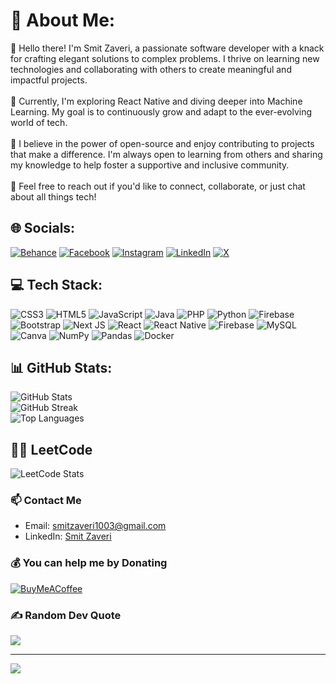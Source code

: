 # 💫 About Me:
👋 Hello there! I'm Smit Zaveri, a passionate software developer with a knack for crafting elegant solutions to complex problems. I thrive on learning new technologies and collaborating with others to create meaningful and impactful projects. <br><br>🔭 Currently, I'm exploring React Native and diving deeper into Machine Learning. My goal is to continuously grow and adapt to the ever-evolving world of tech.<br><br>🌱 I believe in the power of open-source and enjoy contributing to projects that make a difference. I'm always open to learning from others and sharing my knowledge to help foster a supportive and inclusive community.<br><br>💬 Feel free to reach out if you'd like to connect, collaborate, or just chat about all things tech!

## 🌐 Socials:
[![Behance](https://img.shields.io/badge/Behance-1769ff?logo=behance&logoColor=white)](https://behance.net/smitzaveri1) [![Facebook](https://img.shields.io/badge/Facebook-%231877F2.svg?logo=Facebook&logoColor=white)](https://facebook.com/smitzaveri2123) [![Instagram](https://img.shields.io/badge/Instagram-%23E4405F.svg?logo=Instagram&logoColor=white)](https://instagram.com/smit_zaveri_2310) [![LinkedIn](https://img.shields.io/badge/LinkedIn-%230077B5.svg?logo=linkedin&logoColor=white)](https://linkedin.com/in/smit-zaveri) [![X](https://img.shields.io/badge/X-black.svg?logo=X&logoColor=white)](https://x.com/SmitZaveri23)

## 💻 Tech Stack:
![CSS3](https://img.shields.io/badge/css3-%231572B6.svg?style=for-the-badge&logo=css3&logoColor=white) ![HTML5](https://img.shields.io/badge/html5-%23E34F26.svg?style=for-the-badge&logo=html5&logoColor=white) ![JavaScript](https://img.shields.io/badge/javascript-%23323330.svg?style=for-the-badge&logo=javascript&logoColor=%23F7DF1E) ![Java](https://img.shields.io/badge/java-%23ED8B00.svg?style=for-the-badge&logo=openjdk&logoColor=white) ![PHP](https://img.shields.io/badge/php-%23777BB4.svg?style=for-the-badge&logo=php&logoColor=white) ![Python](https://img.shields.io/badge/python-3670A0?style=for-the-badge&logo=python&logoColor=ffdd54) ![Firebase](https://img.shields.io/badge/firebase-%23039BE5.svg?style=for-the-badge&logo=firebase) ![Bootstrap](https://img.shields.io/badge/bootstrap-%238511FA.svg?style=for-the-badge&logo=bootstrap&logoColor=white) ![Next JS](https://img.shields.io/badge/Next-black?style=for-the-badge&logo=next.js&logoColor=white) ![React](https://img.shields.io/badge/react-%2320232a.svg?style=for-the-badge&logo=react&logoColor=%2361DAFB) ![React Native](https://img.shields.io/badge/react_native-%2320232a.svg?style=for-the-badge&logo=react&logoColor=%2361DAFB) ![Firebase](https://img.shields.io/badge/Firebase-039BE5?style=for-the-badge&logo=Firebase&logoColor=white) ![MySQL](https://img.shields.io/badge/mysql-%2300000f.svg?style=for-the-badge&logo=mysql&logoColor=white) ![Canva](https://img.shields.io/badge/Canva-%2300C4CC.svg?style=for-the-badge&logo=Canva&logoColor=white) ![NumPy](https://img.shields.io/badge/numpy-%23013243.svg?style=for-the-badge&logo=numpy&logoColor=white) ![Pandas](https://img.shields.io/badge/pandas-%23150458.svg?style=for-the-badge&logo=pandas&logoColor=white) ![Docker](https://img.shields.io/badge/docker-%230db7ed.svg?style=for-the-badge&logo=docker&logoColor=white)

## 📊 GitHub Stats:
![GitHub Stats](https://github-readme-stats.vercel.app/api?username=Smit-Zaveri&theme=dark&hide_border=false&include_all_commits=true&count_private=true&custom_title=My%20GitHub%20Stats)<br/>
![GitHub Streak](https://github-readme-streak-stats.herokuapp.com/?user=Smit-Zaveri&theme=dark&hide_border=false&custom_title=GitHub%20Streak)<br/>
![Top Languages](https://github-readme-stats.vercel.app/api/top-langs/?username=Smit-Zaveri&theme=dark&hide_border=false&layout=compact&custom_title=Top%20Languages)

## 🧑‍💻 LeetCode
![LeetCode Stats](https://leetcode.card.workers.dev/smit5364?theme=dark&font=&extension=null)

### 📫 Contact Me
- Email: [smitzaveri1003@gmail.com](mailto:smitzaveri1003@gmail.com)
- LinkedIn: [Smit Zaveri](https://linkedin.com/in/smit-zaveri)

### 💰 You can help me by Donating
[![BuyMeACoffee](https://img.shields.io/badge/Buy%20Me%20a%20Coffee-ffdd00?style=for-the-badge&logo=buy-me-a-coffee&logoColor=black)](https://buymeacoffee.com/smitzaverim)

### ✍️ Random Dev Quote
![](https://quotes-github-readme.vercel.app/api?type=horizontal&theme=merko)

---
[![](https://visitcount.itsvg.in/api?id=Smit-Zaveri&icon=4&color=1)](https://visitcount.itsvg.in)

<!-- Proudly created with GPRM ( https://gprm.itsvg.in ) -->
